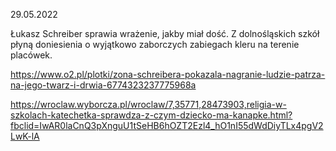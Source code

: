 29.05.2022

Łukasz Schreiber sprawia wrażenie, jakby miał dość. Z dolnośląskich szkół płyną doniesienia o wyjątkowo zaborczych zabiegach kleru na terenie placówek.

https://www.o2.pl/plotki/zona-schreibera-pokazala-nagranie-ludzie-patrza-na-jego-twarz-i-drwia-6774323237775968a

https://wroclaw.wyborcza.pl/wroclaw/7,35771,28473903,religia-w-szkolach-katechetka-sprawdza-z-czym-dziecko-ma-kanapke.html?fbclid=IwAR0laCnQ3pXnguU1tSeHB6hOZT2Ezl4_hO1nI55dWdDiyTLx4pgV2LwK-lA